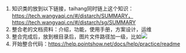 1. 知识类的放到以下链接，taihang同时链上这个知识：https://tech.wangyaqi.cn/#/distarch/SUMMARY，https://tech.wangyaqi.cn/#/distarch/sg/SUMMARY
1. 整合老的文档资料：介绍，功能，使用手册，方案设计，运维
1. 整合完成后，放到根目录后，图片文件路径加一级，比如![](../s/framework/service-oss/flow.jpg)
1. 开始整合代码：https://help.pointshow.net/docs/help/practice/readme
